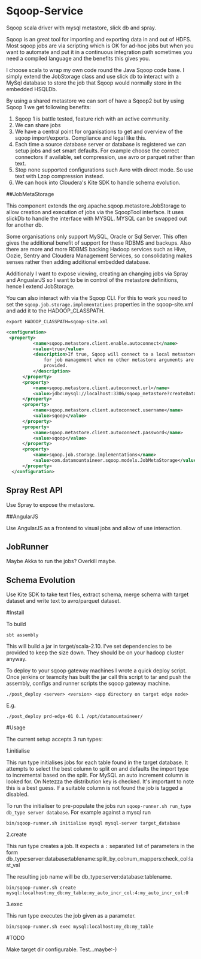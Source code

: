 # Sqoop-Service
Sqoop scala driver with mysql metastore, slick db and spray.

Sqoop is an great tool for importing and exporting data in and out of HDFS. Most sqoop jobs are via scripting which is OK for ad-hoc jobs but when you want to automate and put it in a continuous integration path sometimes you need a compiled language and the benefits this gives you.

I choose scala to wrap my own code round the Java Sqoop code base. I simply extend the JobStorage class and use slick db to interact with a MySql database to store the job that Sqoop would normally store in the embedded HSQLDb.

By using a shared metastore we can sort of have a Sqoop2 but by using Sqoop 1 we get following benefits:

1.  Sqoop 1 is battle tested, feature rich with an active community.
2.  We can share jobs
3.  We have a central point for organisations to get and overview of the sqoop import/exports. Compliance and legal like this.
4.  Each time a source database server or database is registered we can setup jobs and set smart defaults. For example choose the correct connectors if available, set compression, use avro or parquet rather than text.
5.  Stop none supported configurations such Avro with direct mode. So use text with Lzop compression instead.
6.  We can hook into Cloudera's Kite SDK to handle schema evolution.

##JobMetaStorage

This component extends the org.apache.sqoop.metastore.JobStorage to allow creation and execution of jobs via the SqoopTool interface. It uses slickDb to handle the interface with MYSQL. MYSQL can be swapped out for another db.

Some organisations only support MySQL, Oracle or Sql Server. This often gives the additional benefit of support for these RDBMS and backups. Also there are more and more RDBMS backing Hadoop services such as Hive, Oozie, Sentry and Cloudera Management Services, so consolidating makes senses rather then adding additional embedded database.

Additionaly I want to expose viewing, creating an changing jobs via Spray and AngualarJS so I want to be in control of the metastore definitions, hence I extend JobStorage.

You can also interact with via the Sqoop CLI. For this to work you need to set the `sqoop.job.storage.implementations` properties in the sqoop-site.xml and add it to the HADOOP_CLASSPATH.

```
export HADOOP_CLASSPATH=sqoop-site.xml
```

```xml
<configuration>
 <property>
          <name>sqoop.metastore.client.enable.autoconnect</name>
          <value>true</value>
          <description>If true, Sqoop will connect to a local metastore
              for job management when no other metastore arguments are
              provided.
          </description>
      </property>
      <property>
          <name>sqoop.metastore.client.autoconnect.url</name>
          <value>jdbc:mysql://localhost:3306/sqoop_metastore?createDatabaseIfNotExist=false</value>
      </property>
      <property>
          <name>sqoop.metastore.client.autoconnect.username</name>
          <value>sqoop</value>
      </property>
      <property>
          <name>sqoop.metastore.client.autoconnect.password</name>
          <value>sqoop</value>
      </property>
      <property>
          <name>sqoop.job.storage.implementations</name>
          <value>com.datamountaineer.sqoop.models.JobMetaStorage</value>
      </property>
  </configuration>
```
## Spray Rest API

Use Spray to expose the metastore.

##AngularJS

Use AngularJS as a frontend to visual jobs and allow of use interaction.

## JobRunner

Maybe Akka to run the jobs? Overkill maybe.

## Schema Evolution

Use Kite SDK to take text files, extract schema, merge schema with target dataset and write text to avro/parquet dataset.

#Install

To build

```
sbt assembly
```

This will build a jar in target/scala-2.10. I've set dependencies to be provided to keep the size down. They should be on your hadoop cluster anyway.

To deploy to your sqoop gateway machines I wrote a quick deploy script. Once jenkins or teamcity has built the jar call this script to tar and push the assembly, configs and runner scripts the sqoop gateway machine.

```
./post_deploy <server> <version> <app directory on target edge node>
```
E.g.

```
./post_deploy prd-edge-01 0.1 /opt/datamountaineer/
```

#Usage

The current setup accepts 3 run types:

1.initialise

 This run type initialises jobs for each table found in the target database. It attempts to select the best column to split on and defaults the import type to incremental based on the split. For MySQL an auto increment column is looked for. On Netezza the distribution key is checked. It's important to note this is a best guess. If a suitable column is not found the job is tagged a disabled.

To run the initialiser to pre-populate the jobs run `sqoop-runner.sh run_type db_type server database`. For example against a mysql run

```
bin/sqoop-runner.sh initialise mysql mysql-server target_database
```

2.create

 This run type creates a job. It expects a `:` separated list of parameters in the form db_type:server:database:tablename:split_by_col:num_mappers:check_col:last_val

 The resulting job name will be db_type:server:database:tablename.

 ```
 bin/sqoop-runner.sh create mysql:localhost:my_db:my_table:my_auto_incr_col:4:my_auto_incr_col:0
 ```

3.exec

This run type executes the job given as a parameter.

```
bin/sqoop-runner.sh exec mysql:localhost:my_db:my_table
```

#TODO

Make target dir configurable.
Test...maybe:-)
